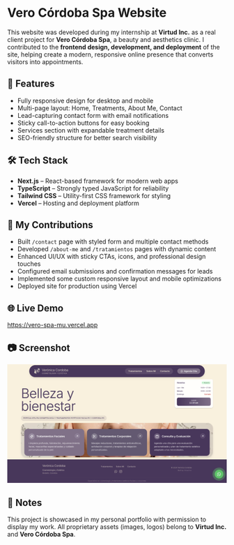 # Vero Córdoba Spa Website

This website was developed during my internship at **Virtud Inc.** as a real client project for **Vero Córdoba Spa**, a beauty and aesthetics clinic. I contributed to the **frontend design, development, and deployment** of the site, helping create a modern, responsive online presence that converts visitors into appointments.

## 🚀 Features

- Fully responsive design for desktop and mobile  
- Multi-page layout: Home, Treatments, About Me, Contact  
- Lead-capturing contact form with email notifications  
- Sticky call-to-action buttons for easy booking  
- Services section with expandable treatment details  
- SEO-friendly structure for better search visibility  

## 🛠️ Tech Stack

- **Next.js** – React-based framework for modern web apps  
- **TypeScript** – Strongly typed JavaScript for reliability  
- **Tailwind CSS** – Utility-first CSS framework for styling  
- **Vercel** – Hosting and deployment platform  

## 📌 My Contributions

- Built `/contact` page with styled form and multiple contact methods  
- Developed `/about-me` and `/tratamientos` pages with dynamic content  
- Enhanced UI/UX with sticky CTAs, icons, and professional design touches  
- Configured email submissions and confirmation messages for leads  
- Implemented some custom responsive layout and mobile optimizations  
- Deployed site for production using Vercel  

## 🌐 Live Demo

https://vero-spa-mu.vercel.app

## 📷 Screenshot

![Home Page](public/vero-homepage.jpg)  

## 📝 Notes

This project is showcased in my personal portfolio with permission to display my work. All proprietary assets (images, logos) belong to **Virtud Inc.** and **Vero Córdoba Spa**. 
